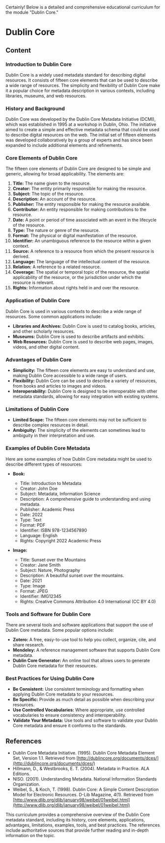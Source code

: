 Certainly! Below is a detailed and comprehensive educational curriculum for the module "Dublin Core."

# Dublin Core

## Content

### Introduction to Dublin Core

Dublin Core is a widely used metadata standard for describing digital resources. It consists of fifteen core elements that can be used to describe a wide range of resources. The simplicity and flexibility of Dublin Core make it a popular choice for metadata description in various contexts, including libraries, museums, and web resources.

### History and Background

Dublin Core was developed by the Dublin Core Metadata Initiative (DCMI), which was established in 1995 at a workshop in Dublin, Ohio. The initiative aimed to create a simple and effective metadata schema that could be used to describe digital resources on the web. The initial set of fifteen elements was developed collaboratively by a group of experts and has since been expanded to include additional elements and refinements.

### Core Elements of Dublin Core

The fifteen core elements of Dublin Core are designed to be simple and generic, allowing for broad applicability. The elements are:

1. **Title:** The name given to the resource.
2. **Creator:** The entity primarily responsible for making the resource.
3. **Subject:** The topic of the resource.
4. **Description:** An account of the resource.
5. **Publisher:** The entity responsible for making the resource available.
6. **Contributor:** An entity responsible for making contributions to the resource.
7. **Date:** A point or period of time associated with an event in the lifecycle of the resource.
8. **Type:** The nature or genre of the resource.
9. **Format:** The physical or digital manifestation of the resource.
10. **Identifier:** An unambiguous reference to the resource within a given context.
11. **Source:** A reference to a resource from which the present resource is derived.
12. **Language:** The language of the intellectual content of the resource.
13. **Relation:** A reference to a related resource.
14. **Coverage:** The spatial or temporal topic of the resource, the spatial applicability of the resource, or the jurisdiction under which the resource is relevant.
15. **Rights:** Information about rights held in and over the resource.

### Application of Dublin Core

Dublin Core is used in various contexts to describe a wide range of resources. Some common applications include:

- **Libraries and Archives:** Dublin Core is used to catalog books, articles, and other scholarly resources.
- **Museums:** Dublin Core is used to describe artifacts and exhibits.
- **Web Resources:** Dublin Core is used to describe web pages, images, videos, and other digital content.

### Advantages of Dublin Core

- **Simplicity:** The fifteen core elements are easy to understand and use, making Dublin Core accessible to a wide range of users.
- **Flexibility:** Dublin Core can be used to describe a variety of resources, from books and articles to images and videos.
- **Interoperability:** Dublin Core is designed to be interoperable with other metadata standards, allowing for easy integration with existing systems.

### Limitations of Dublin Core

- **Limited Scope:** The fifteen core elements may not be sufficient to describe complex resources in detail.
- **Ambiguity:** The simplicity of the elements can sometimes lead to ambiguity in their interpretation and use.

### Examples of Dublin Core Metadata

Here are some examples of how Dublin Core metadata might be used to describe different types of resources:

- **Book:**
  - Title: Introduction to Metadata
  - Creator: John Doe
  - Subject: Metadata, Information Science
  - Description: A comprehensive guide to understanding and using metadata.
  - Publisher: Academic Press
  - Date: 2022
  - Type: Text
  - Format: PDF
  - Identifier: ISBN 978-1234567890
  - Language: English
  - Rights: Copyright 2022 Academic Press

- **Image:**
  - Title: Sunset over the Mountains
  - Creator: Jane Smith
  - Subject: Nature, Photography
  - Description: A beautiful sunset over the mountains.
  - Date: 2021
  - Type: Image
  - Format: JPEG
  - Identifier: IMG12345
  - Rights: Creative Commons Attribution 4.0 International (CC BY 4.0)

### Tools and Software for Dublin Core

There are several tools and software applications that support the use of Dublin Core metadata. Some popular options include:

- **Zotero:** A free, easy-to-use tool to help you collect, organize, cite, and share research.
- **Mendeley:** A reference management software that supports Dublin Core metadata.
- **Dublin Core Generator:** An online tool that allows users to generate Dublin Core metadata for their resources.

### Best Practices for Using Dublin Core

- **Be Consistent:** Use consistent terminology and formatting when applying Dublin Core metadata to your resources.
- **Be Specific:** Provide as much detail as possible when describing your resources.
- **Use Controlled Vocabularies:** Where appropriate, use controlled vocabularies to ensure consistency and interoperability.
- **Validate Your Metadata:** Use tools and software to validate your Dublin Core metadata and ensure it conforms to the standards.

## References

- Dublin Core Metadata Initiative. (1995). Dublin Core Metadata Element Set, Version 1.1. Retrieved from [http://dublincore.org/documents/dces/](http://dublincore.org/documents/dces/)
- Hillmann, D., & Westbrooks, E. T. (2004). Metadata in Practice. ALA Editions.
- NISO. (2001). Understanding Metadata. National Information Standards Organization.
- Weibel, S., & Koch, T. (1998). Dublin Core: A Simple Content Description Model for Electronic Resources. D-Lib Magazine, 4(1). Retrieved from [http://www.dlib.org/dlib/january98/weibel/01weibel.html](http://www.dlib.org/dlib/january98/weibel/01weibel.html)

This curriculum provides a comprehensive overview of the Dublin Core metadata standard, including its history, core elements, applications, advantages, limitations, examples, tools, and best practices. The references include authoritative sources that provide further reading and in-depth information on the topic.